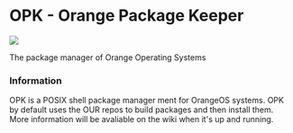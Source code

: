 # OPK - Orange Package Keeper
<a href="./LICENSE.md"><img src="https://img.shields.io/badge/license-BSD3-orange.svg"></a>

The package manager of Orange Operating Systems

### Information
OPK is a POSIX shell package manager ment for OrangeOS systems. OPK by default uses the OUR repos to build packages and then install them.
More information will be avaliable on the wiki when it's up and running.
